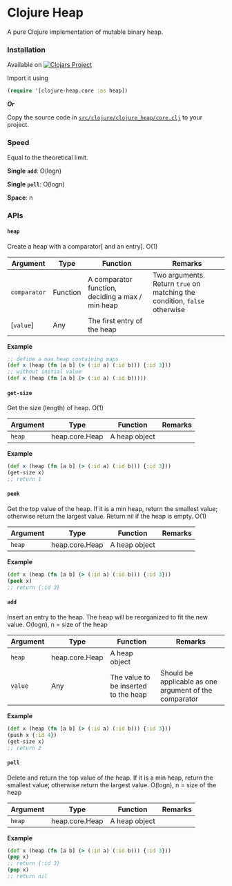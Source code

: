 # Clojure Heap

A pure Clojure implementation of mutable binary heap. 

### Installation
Available on [![Clojars Project](https://img.shields.io/clojars/v/com.github.clojure-finance/clojure-heap.svg)](https://clojars.org/com.github.clojure-finance/clojure-heap)

Import it using
```clojure
(require '[clojure-heap.core :as heap])
```

***Or***

Copy the source code in [`src/clojure/clojure_heap/core.clj`](src/clojure/heap/core.clj) to your project.

### Speed

Equal to the theoretical limit.

**Single** **`add`**: O(logn)

**Single** **`poll`**: O(logn)

**Space**: n

### APIs

#### `heap`

Create a heap with a comparator[ and an entry]. O(1)

| Argument     | Type     | Function                                         | Remarks                                                      |
| ------------ | -------- | ------------------------------------------------ | ------------------------------------------------------------ |
| `comparator` | Function | A comparator function, deciding a max / min heap | Two arguments. Return `true` on matching the condition, `false` otherwise |
| [`value`]    | Any      | The first entry of the heap                      |                                                              |

**Example**

```clojure
;; define a max heap containing maps
(def x (heap (fn [a b] (> (:id a) (:id b))) {:id 3}))
;; without initial value
(def x (heap (fn [a b] (> (:id a) (:id b)))))
```



#### `get-size`

Get the size (length) of heap. O(1)

| Argument | Type           | Function      | Remarks |
| -------- | -------------- | ------------- | ------- |
| `heap`   | heap.core.Heap | A heap object |         |

**Example**

```clojure
(def x (heap (fn [a b] (> (:id a) (:id b))) {:id 3}))
(get-size x)
;; return 1
```



#### `peek`

Get the top value of the heap. If it is a min heap, return the smallest value; otherwise return the largest value. Return nil if the heap is empty. O(1)

| Argument | Type           | Function      | Remarks |
| -------- | -------------- | ------------- | ------- |
| `heap`   | heap.core.Heap | A heap object |         |

**Example**

```clojure
(def x (heap (fn [a b] (> (:id a) (:id b))) {:id 3}))
(peek x)
;; return {:id 3}
```



#### `add`

Insert an entry to the heap. The heap will be reorganized to fit the new value. O(logn), n = size of the heap

| Argument | Type           | Function                             | Remarks                                                |
| -------- | -------------- | ------------------------------------ | ------------------------------------------------------ |
| `heap`   | heap.core.Heap | A heap object                        |                                                        |
| `value`  | Any            | The value to be inserted to the heap | Should be applicable as one argument of the comparator |

**Example**

```clojure
(def x (heap (fn [a b] (> (:id a) (:id b))) {:id 3}))
(push x {:id 4})
(get-size x)
;; return 2
```



#### `poll`

Delete and return the top value of the heap. If it is a min heap, return the smallest value; otherwise return the largest value. O(logn), n = size of the heap

| Argument | Type           | Function      | Remarks |
| -------- | -------------- | ------------- | ------- |
| `heap`   | heap.core.Heap | A heap object |         |

**Example**

```clojure
(def x (heap (fn [a b] (> (:id a) (:id b))) {:id 3}))
(pop x)
;; return {:id 3}
(pop x)
;; return nil
```

